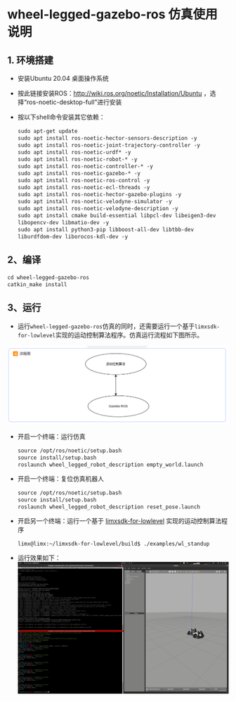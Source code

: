 # wheel-legged-gazebo-ros 仿真使用说明


## 1. 环境搭建

- 安装Ubuntu 20.04 桌面操作系统

- 按此链接安装ROS：http://wiki.ros.org/noetic/Installation/Ubuntu ，选择“ros-noetic-desktop-full”进行安装

- 按以下shell命令安装其它依赖：

  ```
  sudo apt-get update
  sudo apt install ros-noetic-hector-sensors-description -y
  sudo apt install ros-noetic-joint-trajectory-controller -y
  sudo apt install ros-noetic-urdf* -y
  sudo apt install ros-noetic-robot-* -y
  sudo apt install ros-noetic-controller-* -y
  sudo apt install ros-noetic-gazebo-* -y
  sudo apt install ros-noetic-ros-control -y
  sudo apt install ros-noetic-ecl-threads -y
  sudo apt install ros-noetic-hector-gazebo-plugins -y
  sudo apt install ros-noetic-velodyne-simulator -y
  sudo apt install ros-noetic-velodyne-description -y
  sudo apt install cmake build-essential libpcl-dev libeigen3-dev libopencv-dev libmatio-dev -y
  sudo apt install python3-pip libboost-all-dev libtbb-dev liburdfdom-dev liborocos-kdl-dev -y
  ```

  

## 2、编译

```
cd wheel-legged-gazebo-ros
catkin_make install
```



## 3、运行

- 运行`wheel-legged-gazebo-ros`仿真的同时，还需要运行一个基于`limxsdk-for-lowlevel`实现的运动控制算法程序。仿真运行流程如下图所示。

![](doc/img.png)

- 开启一个终端：运行仿真

  ```
  source /opt/ros/noetic/setup.bash
  source install/setup.bash
  roslaunch wheel_legged_robot_description empty_world.launch
  ```

- 开启一个终端：复位仿真机器人

  ```
  source /opt/ros/noetic/setup.bash
  source install/setup.bash
  roslaunch wheel_legged_robot_description reset_pose.launch
  ```

- 开启另一个终端：运行一个基于 [limxsdk-for-lowlevel](https://github.com/limxdynamics/limxsdk-for-lowlevel) 实现的运动控制算法程序
  
  ```
  limx@limx:~/limxsdk-for-lowlevel/build$ ./examples/wl_standup
  ```
- 运行效果如下：
  ![](doc/simulator.gif)
